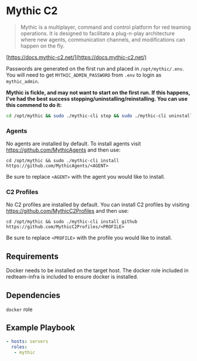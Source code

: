 Mythic C2
=========

> Mythic is a multiplayer, command and control platform for red teaming operations. It is designed to facilitate a plug-n-play architecture where new agents, communication channels, and modifications can happen on the fly.

[https://docs.mythic-c2.net/](https://docs.mythic-c2.net/)

Passwords are generated on the first run and placed in `/opt/mythic/.env`. You will need to get `MYTHIC_ADMIN_PASSWORD` from `.env` to login as `mythic_admin`.

**Mythic is fickle, and may not want to start on the first run. If this happens, I've had the best success stopping/uninstalling/reinstalling. You can use this commend to do it:**

```bash
cd /opt/mythic && sudo ./mythic-cli stop && sudo ./mythic-cli uninstall && sudo rm -rf /opt/mythic && docker rm $(docker ps -a -q --filter "name=mythic") && cd
```

### Agents
No agents are installed by default. To install agents visit https://github.com/MythicAgents and then use:
```commandline
cd /opt/mythic && sudo ./mythic-cli install https://github.com/MythicAgents/<AGENT>
```

Be sure to replace `<AGENT>` with the agent you would like to install.

### C2 Profiles
No C2 profiles are installed by default. You can install C2 profiles by visiting https://github.com/MythicC2Profiles and then use:

```commandline
cd /opt/mythic && sudo ./mythic-cli install github https://github.com/MythicC2Profiles/<PROFILE>
```

Be sure to replace `<PROFILE>` with the profile you would like to install.

Requirements
------------

Docker needs to be installed on the target host. The docker role included in redteam-infra is included to ensure docker is installed.


Dependencies
------------

`docker` role

Example Playbook
----------------

```yml
- hosts: servers
  roles:
   - mythic
```
